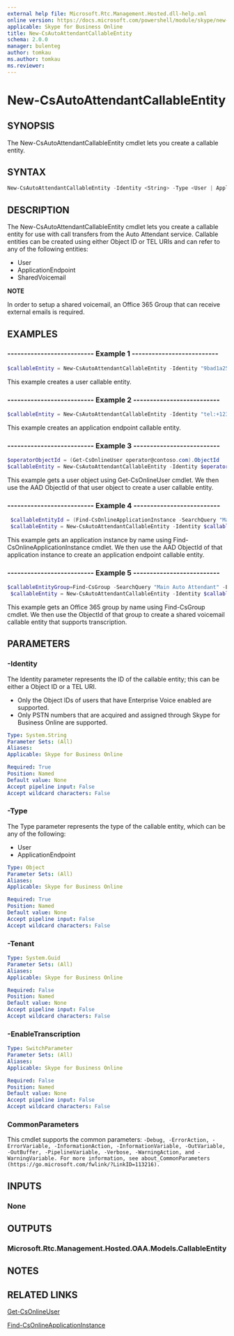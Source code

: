 ```yaml
---
external help file: Microsoft.Rtc.Management.Hosted.dll-help.xml
online version: https://docs.microsoft.com/powershell/module/skype/new-csautoattendantcallableentity
applicable: Skype for Business Online
title: New-CsAutoAttendantCallableEntity
schema: 2.0.0
manager: bulenteg
author: tomkau
ms.author: tomkau
ms.reviewer:
---
```


# New-CsAutoAttendantCallableEntity

## SYNOPSIS
The New-CsAutoAttendantCallableEntity cmdlet lets you create a callable entity.

## SYNTAX

```powershell
New-CsAutoAttendantCallableEntity -Identity <String> -Type <User | ApplicationEndpoint> [-Tenant <Guid>] [<CommonParameters>]
```

## DESCRIPTION
The New-CsAutoAttendantCallableEntity cmdlet lets you create a callable entity for use with call transfers from the Auto Attendant service. Callable entities can be created using either Object ID or TEL URIs and can refer to any of the following entities:

- User
- ApplicationEndpoint
- SharedVoicemail

**NOTE**

In order to setup a shared voicemail, an Office 365 Group that can receive external emails is required.

## EXAMPLES

### -------------------------- Example 1 --------------------------
```powershell
$callableEntity = New-CsAutoAttendantCallableEntity -Identity "9bad1a25-3203-5207-b34d-1bd933b867a5" -Type User
```

This example creates a user callable entity.

### -------------------------- Example 2 --------------------------
```powershell
$callableEntity = New-CsAutoAttendantCallableEntity -Identity "tel:+1234567890" -Type ApplicationEndpoint
```

This example creates an application endpoint callable entity.

### -------------------------- Example 3 --------------------------
```powershell
$operatorObjectId = (Get-CsOnlineUser operator@contoso.com).ObjectId
$callableEntity = New-CsAutoAttendantCallableEntity -Identity $operatorObjectId -Type User
```

This example gets a user object using Get-CsOnlineUser cmdlet. We then use the AAD ObjectId of that user object to create a user callable entity.

### -------------------------- Example 4 --------------------------
```powershell
 $callableEntityId = (Find-CsOnlineApplicationInstance -SearchQuery "Main Auto Attendant") -MaxResults 1 | Select-Object -Property Id
 $callableEntity = New-CsAutoAttendantCallableEntity -Identity $callableEntityId -Type ApplicationEndpoint
```

This example gets an application instance by name using Find-CsOnlineApplicationInstance cmdlet. We then use the AAD ObjectId of that application instance to create an application endpoint callable entity.

### -------------------------- Example 5 --------------------------
```powershell
$callableEntityGroup=Find-CsGroup -SearchQuery "Main Auto Attendant" -ExactMatchOnly $true -MailEnabledOnly $true
 $callableEntity = New-CsAutoAttendantCallableEntity -Identity $callableEntityId -Type SharedVoicemail -EnableTranscription
```

This example gets an Office 365 group by name using Find-CsGroup cmdlet. We then use the ObjectId of that group to create a shared voicemail callable entity that supports transcription.

## PARAMETERS

### -Identity
The Identity parameter represents the ID of the callable entity; this can be either a Object ID or a TEL URI.

- Only the Object IDs of users that have Enterprise Voice enabled are supported.
- Only PSTN numbers that are acquired and assigned through Skype for Business Online are supported.

```yaml
Type: System.String
Parameter Sets: (All)
Aliases:
Applicable: Skype for Business Online

Required: True
Position: Named
Default value: None
Accept pipeline input: False
Accept wildcard characters: False
```

### -Type
The Type parameter represents the type of the callable entity, which can be any of the following:

- User
- ApplicationEndpoint


```yaml
Type: Object
Parameter Sets: (All)
Aliases:
Applicable: Skype for Business Online

Required: True
Position: Named
Default value: None
Accept pipeline input: False
Accept wildcard characters: False
```

### -Tenant

```yaml
Type: System.Guid
Parameter Sets: (All)
Aliases:
Applicable: Skype for Business Online

Required: False
Position: Named
Default value: None
Accept pipeline input: False
Accept wildcard characters: False
```

### -EnableTranscription
```yaml
Type: SwitchParameter
Parameter Sets: (All)
Aliases: 
Applicable: Skype for Business Online

Required: False
Position: Named
Default value: None
Accept pipeline input: False
Accept wildcard characters: False
```

### CommonParameters
This cmdlet supports the common parameters: `-Debug, -ErrorAction, -ErrorVariable, -InformationAction, -InformationVariable, -OutVariable, -OutBuffer, -PipelineVariable, -Verbose, -WarningAction, and -WarningVariable. For more information, see about_CommonParameters (https://go.microsoft.com/fwlink/?LinkID=113216).`

## INPUTS

### None


## OUTPUTS

### Microsoft.Rtc.Management.Hosted.OAA.Models.CallableEntity


## NOTES

## RELATED LINKS

[Get-CsOnlineUser](Get-CsOnlineUser.md)

[Find-CsOnlineApplicationInstance](Find-CsOnlineApplicationInstance.md)
